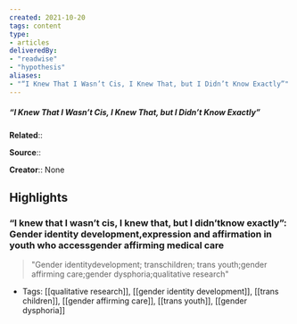 ```yaml
---
created: 2021-10-20
tags: content
type: 
- articles
deliveredBy: 
- "readwise"
- "hypothesis"
aliases:
- "“I Knew That I Wasn’t Cis, I Knew That, but I Didn’t Know Exactly”"
---
```

##### “I Knew That I Wasn’t Cis, I Knew That, but I Didn’t Know Exactly”

**Related**:: 

**Source**:: 

**Creator**:: None

## Highlights
### “I knew that I wasn’t cis, I knew that, but I didn’tknow exactly”: Gender identity development,expression and affirmation in youth who accessgender affirming medical care
  
> "Gender identitydevelopment; transchildren; trans youth;gender affirming care;gender dysphoria;qualitative research" 
- Tags: [[qualitative research]], [[gender identity development]], [[trans children]], [[gender affirming care]], [[trans youth]], [[gender dysphoria]]

